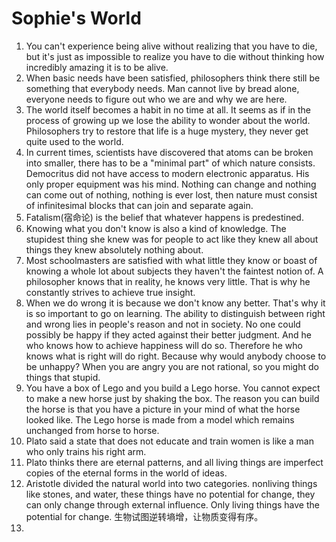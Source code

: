 # Sophie's World

1. You can't experience being alive without realizing that you have to die, but it's just as impossible to realize you have to die without thinking how incredibly amazing it is to be alive.
2. When basic needs have been satisfied, philosophers think there still be something that everybody needs. Man cannot live by bread alone, everyone needs to figure out who we are and why we are here.
3. The world itself becomes a habit in no time at all. It seems as if in the process of growing up we lose the ability to wonder about the world. Philosophers try to restore that life is a huge mystery, they never get quite used to the world.
4. In current times, scientists have discovered that atoms can be broken into smaller, there has to be a "minimal part" of which nature consists. Democritus did not have access to modern electronic apparatus. His only proper equipment was his mind. Nothing can change and nothing can come out of nothing, nothing is ever lost, then nature must consist of infinitesimal blocks that can join and separate again.
5. Fatalism(宿命论) is the belief that whatever happens is predestined.
6. Knowing what you don't know is also a kind of knowledge. The stupidest thing she knew was for people to act like they knew all about things they knew absolutely nothing about.
7. Most schoolmasters are satisfied with what little they know or boast of knowing a whole lot about subjects they haven't the faintest notion of. A philosopher knows that in reality, he knows very little. That is why he constantly strives to achieve true insight.
8. When we do wrong it is because we don't know any better. That's why it is so important to go on learning. The ability to distinguish between right and wrong lies in people's reason and not in society. No one could possibly be happy if they acted against their better judgment. And he who knows how to achieve happiness will do so. Therefore he who knows what is right will do right. Because why would anybody choose to be unhappy? When you are angry you are not rational, so you might do things that stupid.
9. You have a box of Lego and you build a Lego horse. You cannot expect to make a new horse just by shaking the box. The reason you can build the horse is that you have a picture in your mind of what the horse looked like. The Lego horse is made from a model which remains unchanged from horse to horse.
10. Plato said a state that does not educate and train women is like a man who only trains his right arm.
11. Plato thinks there are eternal patterns, and all living things are imperfect copies of the eternal forms in the world of ideas.
12. Aristotle divided the natural world into two  categories. nonliving things like stones, and water, these things have no potential for change, they can only change through external influence. Only living things have the potential for change. 生物试图逆转墒增，让物质变得有序。
13. 
